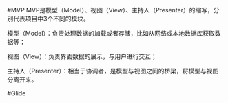 #MVP
MVP是模型（Model）、视图（View）、主持人（Presenter）的缩写，分别代表项目中3个不同的模块。

模型（Model）：负责处理数据的加载或者存储，比如从网络或本地数据库获取数据等；

视图（View）：负责界面数据的展示，与用户进行交互；

主持人（Presenter）：相当于协调者，是模型与视图之间的桥梁，将模型与视图分离开来。

#Glide

